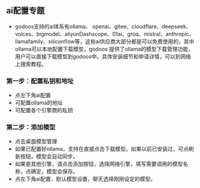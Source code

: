 ## ai配置专题

- godoos支持的ai体系有ollama、 openai、gitee、cloudflare、deepseek、volces、bigmodel、aliyunDashscope、01ai、groq、mistral、anthropic、llamafamily、siliconflow等，这些ai供应商大部分都是可以免费使用的。其中ollama可以本地配置下载模型，godoos 提供了ollama的模型下载管理功能，用户可以直接下载模型到godoos中。具体安装细节和申请详情，可以到网络上搜索教程。

### 第一步：配置私钥和地址

- 点左下角ai配置
- 可配置ollama的地址
- 可配置各个引擎商的私钥

### 第二步：添加模型

- 点击桌面模型管理
- 如果已配置好ollama，支持在直接点击下载模型。如果以前已安装过，可点刷新按钮，模型会自动同步。
- 如果是其他引擎，请点击添加按钮，选择网络引擎，填写需要调用的模型名称，点确定，模型会保存。
- 点左下角ai配置，默认模型设置，聊天选择刚刚设定的模型。

